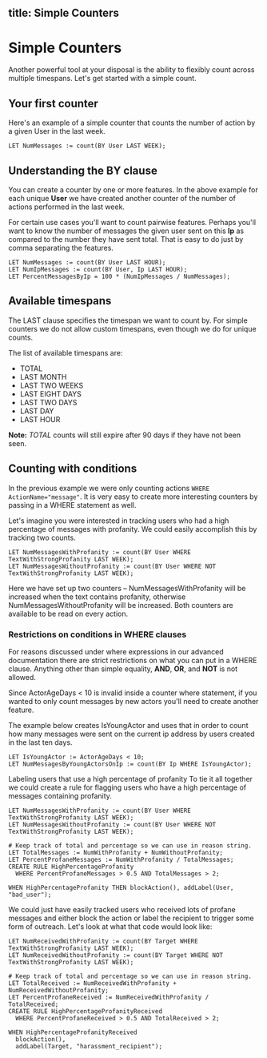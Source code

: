title: Simple Counters
---

# Simple Counters

Another powerful tool at your disposal is the ability to flexibly count across multiple timespans. Let's get started with a simple count.

## Your first counter

Here's an example of a simple counter that counts the number of action by a given User in the last week.

```
LET NumMessages := count(BY User LAST WEEK);
```

## Understanding the BY clause

You can create a counter by one or more features. In the above example for each unique **User** we have created another counter of the number of actions performed in the last week.

For certain use cases you'll want to count pairwise features. Perhaps you'll want to know the number of messages the given user sent on this **Ip** as compared to the number they have sent total. That is easy to do just by comma separating the features.

```
LET NumMessages := count(BY User LAST HOUR);
LET NumIpMessages := count(BY User, Ip LAST HOUR);
LET PercentMessagesByIp = 100 * (NumIpMessages / NumMessages);
```


## Available timespans

The LAST clause specifies the timespan we want to count by. For simple counters we do not allow custom timespans, even though we do for unique counts.

The list of available timespans are:

* TOTAL
* LAST MONTH
* LAST TWO WEEKS
* LAST EIGHT DAYS
* LAST TWO DAYS
* LAST DAY
* LAST HOUR

**Note:** *TOTAL* counts will still expire after 90 days if they have not been seen.

## Counting with conditions

In the previous example we were only counting actions `WHERE ActionName="message"`. It is very easy to create more interesting counters by passing in a WHERE statement as well.

Let's imagine you were interested in tracking users who had a high percentage of messages with profanity. We could easily accomplish this by tracking two counts.

```
LET NumMessagesWithProfanity := count(BY User WHERE TextWithStrongProfanity LAST WEEK);
LET NumMessagesWithoutProfanity := count(BY User WHERE NOT TextWithStrongProfanity LAST WEEK); 
```

Here we have set up two counters – NumMessagesWithProfanity will be increased when the text contains profanity, otherwise NumMessagesWithoutProfanity will be increased. Both counters are available to be read on every action.

### Restrictions on conditions in WHERE clauses

For reasons discussed under where expressions in our advanced documentation there are strict restrictions on what you can put in a WHERE clause. Anything other than simple equality, **AND**, **OR**, and **NOT** is not allowed.

Since ActorAgeDays < 10 is invalid inside a counter where statement, if you wanted to only count messages by new actors you'll need to create another feature.

The example below creates IsYoungActor and uses that in order to count how many messages were sent on the current ip address by users created in the last ten days.

```
LET IsYoungActor := ActorAgeDays < 10;
LET NumMessagesByYoungActorsOnIp := count(BY Ip WHERE IsYoungActor);
```
 
Labeling users that use a high percentage of profanity
To tie it all together we could create a rule for flagging users who have a high percentage of messages containing profanity.

``` 
LET NumMessagesWithProfanity := count(BY User WHERE TextWithStrongProfanity LAST WEEK);
LET NumMessagesWithoutProfanity := count(BY User WHERE NOT TextWithStrongProfanity LAST WEEK);

# Keep track of total and percentage so we can use in reason string.
LET TotalMessages := NumWithProfanity + NumWithoutProfanity;
LET PercentProfaneMessages := NumWithProfanity / TotalMessages;
CREATE RULE HighPercentageProfanity
  WHERE PercentProfaneMessages > 0.5 AND TotalMessages > 2;
  
WHEN HighPercentageProfanity THEN blockAction(), addLabel(User, "bad_user");
```

We could just have easily tracked users who received lots of profane messages and either block the action or label the recipient to trigger some form of outreach. Let's look at what that code would look like:

```
LET NumReceivedWithProfanity := count(BY Target WHERE TextWithStrongProfanity LAST WEEK);
LET NumReceivedWithoutProfanity := count(BY Target WHERE NOT TextWithStrongProfanity LAST WEEK);

# Keep track of total and percentage so we can use in reason string.
LET TotalReceived := NumReceivedWithProfanity + NumReceivedWithoutProfanity;
LET PercentProfaneReceived := NumReceivedWithProfanity / TotalReceived;
CREATE RULE HighPercentageProfanityReceived
  WHERE PercentProfaneReceived > 0.5 AND TotalReceived > 2;
  
WHEN HighPercentageProfanityReceived
  blockAction(),
  addLabel(Target, "harassment_recipient");
```